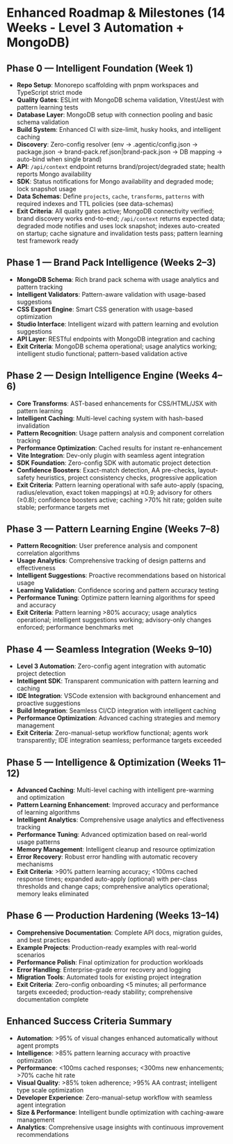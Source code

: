 # Enhanced Roadmap & Milestones (14 Weeks - Level 3 Automation + MongoDB)

## Phase 0 — Intelligent Foundation (Week 1)

- **Repo Setup**: Monorepo scaffolding with pnpm workspaces and TypeScript strict mode
- **Quality Gates**: ESLint with MongoDB schema validation, Vitest/Jest with pattern learning tests
- **Database Layer**: MongoDB setup with connection pooling and basic schema validation
- **Build System**: Enhanced CI with size-limit, husky hooks, and intelligent caching
- **Discovery**: Zero-config resolver (env → .agentic/config.json → package.json → brand-pack.ref.json|brand-pack.json → DB mapping → auto-bind when single brand)
- **API**: `/api/context` endpoint returns brand/project/degraded state; health reports Mongo availability
- **SDK**: Status notifications for Mongo availability and degraded mode; lock snapshot usage
- **Data Schemas**: Define `projects`, `cache`, `transforms`, `patterns` with required indexes and TTL policies (see data-schemas)
- **Exit Criteria**: All quality gates active; MongoDB connectivity verified; brand discovery works end-to-end; `/api/context` returns expected data; degraded mode notifies and uses lock snapshot; indexes auto-created on startup; cache signature and invalidation tests pass; pattern learning test framework ready

## Phase 1 — Brand Pack Intelligence (Weeks 2–3)

- **MongoDB Schema**: Rich brand pack schema with usage analytics and pattern tracking
- **Intelligent Validators**: Pattern-aware validation with usage-based suggestions
- **CSS Export Engine**: Smart CSS generation with usage-based optimization
- **Studio Interface**: Intelligent wizard with pattern learning and evolution suggestions
- **API Layer**: RESTful endpoints with MongoDB integration and caching
- **Exit Criteria**: MongoDB schema operational; usage analytics working; intelligent studio functional; pattern-based validation active

## Phase 2 — Design Intelligence Engine (Weeks 4–6)

- **Core Transforms**: AST-based enhancements for CSS/HTML/JSX with pattern learning
- **Intelligent Caching**: Multi-level caching system with hash-based invalidation
- **Pattern Recognition**: Usage pattern analysis and component correlation tracking
- **Performance Optimization**: Cached results for instant re-enhancement
- **Vite Integration**: Dev-only plugin with seamless agent integration
- **SDK Foundation**: Zero-config SDK with automatic project detection
- **Confidence Boosters**: Exact-match detection, AA pre-checks, layout-safety heuristics, project consistency checks, progressive application
- **Exit Criteria**: Pattern learning operational with safe auto-apply (spacing, radius/elevation, exact token mappings) at ≥0.9; advisory for others (≥0.8); confidence boosters active; caching >70% hit rate; golden suite stable; performance targets met

## Phase 3 — Pattern Learning Engine (Weeks 7–8)

- **Pattern Recognition**: User preference analysis and component correlation algorithms
- **Usage Analytics**: Comprehensive tracking of design patterns and effectiveness
- **Intelligent Suggestions**: Proactive recommendations based on historical usage
- **Learning Validation**: Confidence scoring and pattern accuracy testing
- **Performance Tuning**: Optimize pattern learning algorithms for speed and accuracy
- **Exit Criteria**: Pattern learning >80% accuracy; usage analytics operational; intelligent suggestions working; advisory-only changes enforced; performance benchmarks met

## Phase 4 — Seamless Integration (Weeks 9–10)

- **Level 3 Automation**: Zero-config agent integration with automatic project detection
- **Intelligent SDK**: Transparent communication with pattern learning and caching
- **IDE Integration**: VSCode extension with background enhancement and proactive suggestions
- **Build Integration**: Seamless CI/CD integration with intelligent caching
- **Performance Optimization**: Advanced caching strategies and memory management
- **Exit Criteria**: Zero-manual-setup workflow functional; agents work transparently; IDE integration seamless; performance targets exceeded

## Phase 5 — Intelligence & Optimization (Weeks 11–12)

- **Advanced Caching**: Multi-level caching with intelligent pre-warming and optimization
- **Pattern Learning Enhancement**: Improved accuracy and performance of learning algorithms
- **Intelligent Analytics**: Comprehensive usage analytics and effectiveness tracking
- **Performance Tuning**: Advanced optimization based on real-world usage patterns
- **Memory Management**: Intelligent cleanup and resource optimization
- **Error Recovery**: Robust error handling with automatic recovery mechanisms
- **Exit Criteria**: >90% pattern learning accuracy; <100ms cached response times; expanded auto-apply (optional) with per-class thresholds and change caps; comprehensive analytics operational; memory leaks eliminated

## Phase 6 — Production Hardening (Weeks 13–14)

- **Comprehensive Documentation**: Complete API docs, migration guides, and best practices
- **Example Projects**: Production-ready examples with real-world scenarios
- **Performance Polish**: Final optimization for production workloads
- **Error Handling**: Enterprise-grade error recovery and logging
- **Migration Tools**: Automated tools for existing project integration
- **Exit Criteria**: Zero-config onboarding <5 minutes; all performance targets exceeded; production-ready stability; comprehensive documentation complete

## Enhanced Success Criteria Summary

- **Automation**: >95% of visual changes enhanced automatically without agent prompts
- **Intelligence**: >85% pattern learning accuracy with proactive optimization
- **Performance**: <100ms cached responses; <300ms new enhancements; >70% cache hit rate
- **Visual Quality**: >85% token adherence; >95% AA contrast; intelligent type scale optimization
- **Developer Experience**: Zero-manual-setup workflow with seamless agent integration
- **Size & Performance**: Intelligent bundle optimization with caching-aware management
- **Analytics**: Comprehensive usage insights with continuous improvement recommendations
